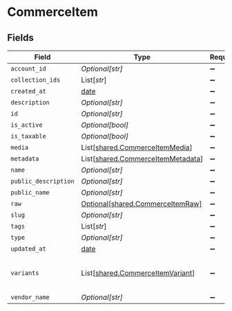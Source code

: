 # CommerceItem


## Fields

| Field                                                                            | Type                                                                             | Required                                                                         | Description                                                                      |
| -------------------------------------------------------------------------------- | -------------------------------------------------------------------------------- | -------------------------------------------------------------------------------- | -------------------------------------------------------------------------------- |
| `account_id`                                                                     | *Optional[str]*                                                                  | :heavy_minus_sign:                                                               | N/A                                                                              |
| `collection_ids`                                                                 | List[*str*]                                                                      | :heavy_minus_sign:                                                               | N/A                                                                              |
| `created_at`                                                                     | [date](https://docs.python.org/3/library/datetime.html#date-objects)             | :heavy_minus_sign:                                                               | N/A                                                                              |
| `description`                                                                    | *Optional[str]*                                                                  | :heavy_minus_sign:                                                               | N/A                                                                              |
| `id`                                                                             | *Optional[str]*                                                                  | :heavy_minus_sign:                                                               | N/A                                                                              |
| `is_active`                                                                      | *Optional[bool]*                                                                 | :heavy_minus_sign:                                                               | N/A                                                                              |
| `is_taxable`                                                                     | *Optional[bool]*                                                                 | :heavy_minus_sign:                                                               | N/A                                                                              |
| `media`                                                                          | List[[shared.CommerceItemMedia](../../models/shared/commerceitemmedia.md)]       | :heavy_minus_sign:                                                               | N/A                                                                              |
| `metadata`                                                                       | List[[shared.CommerceItemMetadata](../../models/shared/commerceitemmetadata.md)] | :heavy_minus_sign:                                                               | N/A                                                                              |
| `name`                                                                           | *Optional[str]*                                                                  | :heavy_minus_sign:                                                               | N/A                                                                              |
| `public_description`                                                             | *Optional[str]*                                                                  | :heavy_minus_sign:                                                               | N/A                                                                              |
| `public_name`                                                                    | *Optional[str]*                                                                  | :heavy_minus_sign:                                                               | N/A                                                                              |
| `raw`                                                                            | [Optional[shared.CommerceItemRaw]](../../models/shared/commerceitemraw.md)       | :heavy_minus_sign:                                                               | N/A                                                                              |
| `slug`                                                                           | *Optional[str]*                                                                  | :heavy_minus_sign:                                                               | N/A                                                                              |
| `tags`                                                                           | List[*str*]                                                                      | :heavy_minus_sign:                                                               | N/A                                                                              |
| `type`                                                                           | *Optional[str]*                                                                  | :heavy_minus_sign:                                                               | N/A                                                                              |
| `updated_at`                                                                     | [date](https://docs.python.org/3/library/datetime.html#date-objects)             | :heavy_minus_sign:                                                               | N/A                                                                              |
| `variants`                                                                       | List[[shared.CommerceItemVariant](../../models/shared/commerceitemvariant.md)]   | :heavy_minus_sign:                                                               | first variant is the default variant                                             |
| `vendor_name`                                                                    | *Optional[str]*                                                                  | :heavy_minus_sign:                                                               | N/A                                                                              |